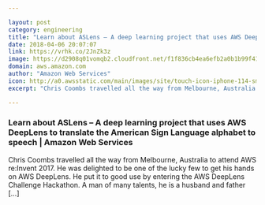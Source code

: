 ```yaml
---

layout: post
category: engineering
title: "Learn about ASLens – A deep learning project that uses AWS DeepLens to translate the American Sign Language alphabet to speech | Amazon Web Services"
date: 2018-04-06 20:07:07
link: https://vrhk.co/2JnZk3z
image: https://d2908q01vomqb2.cloudfront.net/f1f836cb4ea6efb2a0b1b99f41ad8b103eff4b59/2018/04/06/aslens-1-f.jpg
domain: aws.amazon.com
author: "Amazon Web Services"
icon: http://a0.awsstatic.com/main/images/site/touch-icon-iphone-114-smile.png
excerpt: "Chris Coombs travelled all the way from Melbourne, Australia to attend AWS re:Invent 2017. He was delighted to be one of the lucky few to get his hands on AWS DeepLens. He put it to good use by entering the AWS DeepLens Challenge Hackathon. A man of many talents, he is a husband and father […]"

---
```


### Learn about ASLens – A deep learning project that uses AWS DeepLens to translate the American Sign Language alphabet to speech | Amazon Web Services

Chris Coombs travelled all the way from Melbourne, Australia to attend AWS re:Invent 2017. He was delighted to be one of the lucky few to get his hands on AWS DeepLens. He put it to good use by entering the AWS DeepLens Challenge Hackathon. A man of many talents, he is a husband and father […]